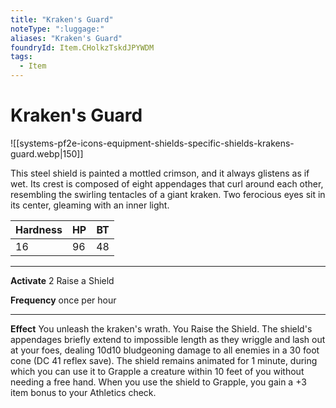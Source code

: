 ```yaml
---
title: "Kraken's Guard"
noteType: ":luggage:"
aliases: "Kraken's Guard"
foundryId: Item.CHolkzTskdJPYWDM
tags:
  - Item
---
```


# Kraken's Guard
![[systems-pf2e-icons-equipment-shields-specific-shields-krakens-guard.webp|150]]

This steel shield is painted a mottled crimson, and it always glistens as if wet. Its crest is composed of eight appendages that curl around each other, resembling the swirling tentacles of a giant kraken. Two ferocious eyes sit in its center, gleaming with an inner light.

| Hardness | HP | BT |
| --- | --- | --- |
| 16 | 96 | 48 |

* * *

**Activate** 2 Raise a Shield

**Frequency** once per hour

* * *

**Effect** You unleash the kraken's wrath. You Raise the Shield. The shield's appendages briefly extend to impossible length as they wriggle and lash out at your foes, dealing 10d10 bludgeoning damage to all enemies in a 30 foot cone (DC 41 reflex save). The shield remains animated for 1 minute, during which you can use it to Grapple a creature within 10 feet of you without needing a free hand. When you use the shield to Grapple, you gain a +3 item bonus to your Athletics check.


